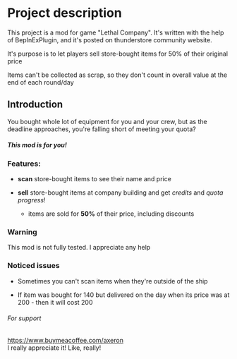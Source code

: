 # Project description
This project is a mod for game "Lethal Company". It's written with the help of BepInExPlugin, and it's posted on thunderstore community website.

It's purpose is to let players sell store-bought items for 50% of their original price

Items can't be collected as scrap, so they don't count in overall value at the end of each round/day

## Introduction
You bought whole lot of equipment for you and your crew, but as the deadline approaches, you're falling short of meeting your quota?

##### This mod is for you!

### Features:
+ **scan** store-bought items to see their name and price   
  
+ **sell** store-bought items at company building and get *credits* and *quota progress*!  

  + items are sold for **50%** of their price, including discounts

### Warning
This mod is not fully tested. I appreciate any help

### Noticed issues
- Sometimes you can't scan items when they're outside of the ship

- If item was bought for 140 but delivered on the day when its price was at 200 - then it will cost 200

###### For support

https://www.buymeacoffee.com/axeron  
I really appreciate it! Like, really!

